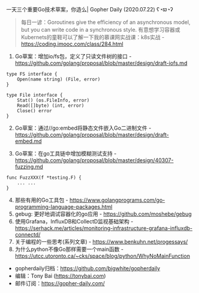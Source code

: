 一天三个重要Go技术草案，你造么| Gopher Daily (2020.07.22) ʕ◔ϖ◔ʔ

>每日一谚：Goroutines give the efficiency of an asynchronous model, but you can write code in a synchronous style. 
有意想学习容器或Kubernets的童鞋可以了解一下我的慕课网实战课：k8s实战 - https://coding.imooc.com/class/284.html

1. Go草案：增加io/fs包，定义了只读文件树的接口 - https://github.com/golang/proposal/blob/master/design/draft-iofs.md

```
type FS interface {
	Open(name string) (File, error)
}

type File interface {
	Stat() (os.FileInfo, error)
	Read([]byte) (int, error)
	Close() error
}
```
2. Go草案：通过//go:embed将静态文件嵌入Go二进制文件 - https://github.com/golang/proposal/blob/master/design/draft-embed.md

3. Go草案：在go工具链中增加模糊测试支持 - https://github.com/golang/proposal/blob/master/design/40307-fuzzing.md

```
func FuzzXXX(f *testing.F) {
	... ...
}
```

4. 那些有用的Go工具包 - https://www.golangprograms.com/go-programming-language-packages.html
5. gebug: 更好地调试容器化的go应用 - https://github.com/moshebe/gebug
6. 使用Grafana，InfluxDB和CollectD监视基础架构 - https://serhack.me/articles/monitoring-infrastructure-grafana-influxdb-connectd/
7. 关于编程的一些思考(系列文章) - https://www.benkuhn.net/progessays/
8. 为什么python不像Go那样需要一个main函数 - https://utcc.utoronto.ca/~cks/space/blog/python/WhyNoMainFunction

* gopherdaily归档：https://github.com/bigwhite/gopherdaily
* 编辑：Tony Bai (https://tonybai.com)
* 邮件订阅：https://gopher-daily.com/




